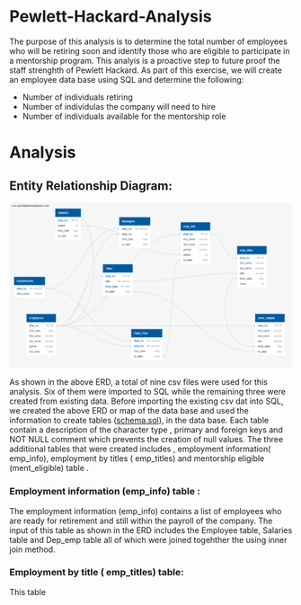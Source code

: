 # Pewlett-Hackard-Analysis
The purpose of this analysis is to determine the total number of employees who will be retiring soon and identify those who are eligible to participate in a mentorship program. This analyis is a proactive step to future proof the staff strenghth of Pewlett Hackard. As part of this exercise, we will create an employee data base using SQL and determine the following:
*  Number of individuals retiring
*  Number of individulas the company will need to hire
* Number of individuals available for the mentorship role

# Analysis

## Entity Relationship Diagram:
![](https://github.com/femolyn1/Pewlett-Hackard-Analysis/blob/master/Module%207%20Challenge/ERD.png)

As shown in the above ERD, a total of nine csv files were used for this analysis. Six of them were imported to SQL  while the remaining three were created from existing data.  Before importing the existing csv dat into SQL,  we created the above ERD or map of the data base and used the information to create tables ([schema.sql](https://github.com/femolyn1/Pewlett-Hackard-Analysis/blob/master/Module%207%20Challenge/schema.sql)), in the data base.  Each table contain a description of the character type , primary and foreign keys and NOT NULL comment which prevents the creation of null values. The three additional tables that were created includes , employment information( emp_info), employment by titles ( emp_titles) and mentorship eligible (ment_eligible) table .
### Employment information (emp_info) table :  
The employment information (emp_info)  contains a list of employees who are ready for retirement and still within the payroll of the company. The input of this table as shown in the ERD includes the Employee table, Salaries table and Dep_emp table all of which were joined togehther the using inner join method.  

### Employment by title ( emp_titles) table:
This table 

